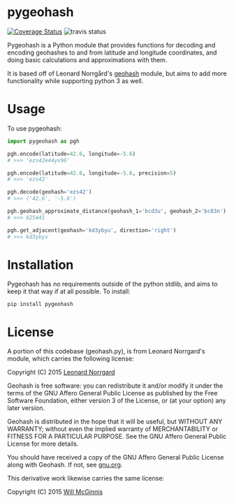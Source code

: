 pygeohash
=========

[![Coverage Status](https://coveralls.io/repos/wdm0006/pygeohash/badge.svg?branch=master&service=github)](https://coveralls.io/github/wdm0006/pygeohash?branch=master)  ![travis status](https://travis-ci.org/wdm0006/pygeohash.svg?branch=master) 

Pygeohash is a Python module that provides functions for decoding and encoding geohashes to and from latitude and 
longitude coordinates, and doing basic calculations and approximations with them.

It is based off of Leonard Norrgård's [geohash](https://github.com/vinsci/geohash) module, but aims to add more 
functionality while supporting python 3 as well.


Usage
=====

To use pygeohash:

```py
import pygeohash as pgh

pgh.encode(latitude=42.6, longitude=-5.6)
# >>> 'ezs42e44yx96'

pgh.encode(latitude=42.6, longitude=-5.6, precision=5)
# >>> 'ezs42'

pgh.decode(geohash='ezs42')
# >>> ('42.6', '-5.6')

pgh.geohash_approximate_distance(geohash_1='bcd3u', geohash_2='bc83n')
# >>> 625441

pgh.get_adjacent(geohash='kd3ybyu', direction='right')
# >>> kd3ybyv
```

Installation
============

Pygeohash has no requirements outside of the python stdlib, and aims to keep it that way if at all possible. To install:

    pip install pygeohash
   
License
========

A portion of this codebase (geohash.py), is from Leonard Norrgard's module, which carries the following license:

Copyright (C) 2015 [Leonard Norrgard](leonard.norrgard@gmail.com)

Geohash is free software: you can redistribute it and/or modify it
under the terms of the GNU Affero General Public License as published
by the Free Software Foundation, either version 3 of the License, or
(at your option) any later version.

Geohash is distributed in the hope that it will be useful, but WITHOUT
ANY WARRANTY; without even the implied warranty of MERCHANTABILITY or
FITNESS FOR A PARTICULAR PURPOSE.  See the GNU Affero General Public
License for more details.

You should have received a copy of the GNU Affero General Public
License along with Geohash.  If not, see
[gnu.org](http://www.gnu.org/licenses/).

This derivative work likewise carries the same license:

Copyright (C) 2015 [Will McGinnis](will@pedalwrencher.com)
